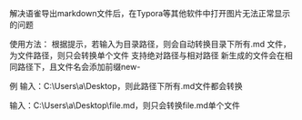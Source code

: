 解决语雀导出markdown文件后，在Typora等其他软件中打开图片无法正常显示的问题

使用方法：
根据提示，若输入为目录路径，则会自动转换目录下所有.md 文件，为文件路径，则只会转换单个文件
支持绝对路径与相对路径
新生成的文件会在相同路径下，且文件名会添加前缀new-

例
输入：C:\Users\a\Desktop，则此路径下所有.md文件都会转换

输入：C:\Users\a\Desktop\file.md，则只会转换file.md单个文件

